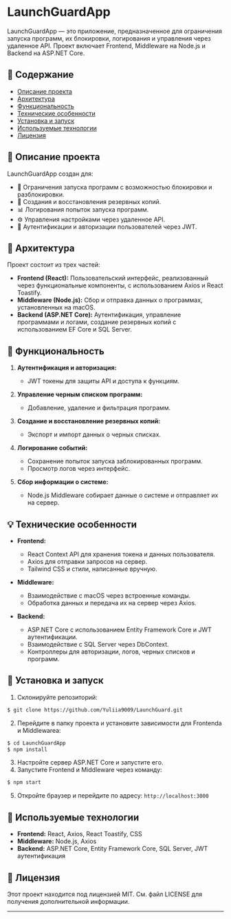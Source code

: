 # LaunchGuardApp

LaunchGuardApp — это приложение, предназначенное для ограничения запуска программ, их блокировки, логирования и управления через удаленное API. Проект включает Frontend, Middleware на Node.js и Backend на ASP.NET Core.

## 📌 Содержание
- [Описание проекта](#описание-проекта)
- [Архитектура](#архитектура)
- [Функциональность](#функциональность)
- [Технические особенности](#технические-особенности)
- [Установка и запуск](#установка-и-запуск)
- [Используемые технологии](#используемые-технологии)
- [Лицензия](#лицензия)

## 📖 Описание проекта

LaunchGuardApp создан для:
- 🚫 Ограничения запуска программ с возможностью блокировки и разблокировки.
- 💾 Создания и восстановления резервных копий.
- 📊 Логирования попыток запуска программ.
- ⚙️ Управления настройками через удаленное API.
- 👥 Аутентификации и авторизации пользователей через JWT.

## 🔨 Архитектура

Проект состоит из трех частей:
- **Frontend (React):** Пользовательский интерфейс, реализованный через функциональные компоненты, с использованием Axios и React Toastify.
- **Middleware (Node.js):** Сбор и отправка данных о программах, установленных на macOS.
- **Backend (ASP.NET Core):** Аутентификация, управление программами и логами, создание резервных копий с использованием EF Core и SQL Server.

## 🌟 Функциональность

1. **Аутентификация и авторизация:**
   - JWT токены для защиты API и доступа к функциям.

2. **Управление черным списком программ:**
   - Добавление, удаление и фильтрация программ.

3. **Создание и восстановление резервных копий:**
   - Экспорт и импорт данных о черных списках.

4. **Логирование событий:**
   - Сохранение попыток запуска заблокированных программ.
   - Просмотр логов через интерфейс.

5. **Сбор информации о системе:**
   - Node.js Middleware собирает данные о системе и отправляет их на сервер.

## 💡 Технические особенности

- **Frontend:**
  - React Context API для хранения токена и данных пользователя.
  - Axios для отправки запросов на сервер.
  - Tailwind CSS и стили, написанные вручную.

- **Middleware:**
  - Взаимодействие с macOS через встроенные команды.
  - Обработка данных и передача их на сервер через Axios.

- **Backend:**
  - ASP.NET Core с использованием Entity Framework Core и JWT аутентификации.
  - Взаимодействие с SQL Server через DbContext.
  - Контроллеры для авторизации, логов, черных списков и программ.

## 🚀 Установка и запуск

1. Склонируйте репозиторий:
```bash
$ git clone https://github.com/Yuliia9009/LaunchGuard.git
```
2. Перейдите в папку проекта и установите зависимости для Frontendа и Middlewareа:
```bash
$ cd LaunchGuardApp
$ npm install
```
3. Настройте сервер ASP.NET Core и запустите его.
4. Запустите Frontend и Middleware через команду:
```bash
$ npm start
```
5. Откройте браузер и перейдите по адресу: `http://localhost:3000`

## 💼 Используемые технологии

- **Frontend:** React, Axios, React Toastify, CSS
- **Middleware:** Node.js, Axios
- **Backend:** ASP.NET Core, Entity Framework Core, SQL Server, JWT аутентификация

## 📜 Лицензия

Этот проект находится под лицензией MIT. См. файл LICENSE для получения дополнительной информации.

---
